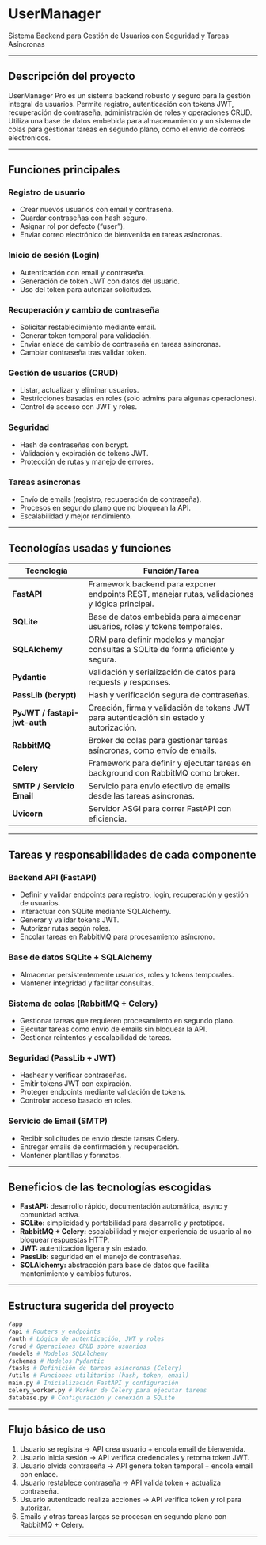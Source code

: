 # UserManager

Sistema Backend para Gestión de Usuarios con Seguridad y Tareas Asíncronas

---

## Descripción del proyecto

UserManager Pro es un sistema backend robusto y seguro para la gestión integral de usuarios. Permite registro, autenticación con tokens JWT, recuperación de contraseña, administración de roles y operaciones CRUD. Utiliza una base de datos embebida para almacenamiento y un sistema de colas para gestionar tareas en segundo plano, como el envío de correos electrónicos.

---

## Funciones principales

### Registro de usuario
- Crear nuevos usuarios con email y contraseña.
- Guardar contraseñas con hash seguro.
- Asignar rol por defecto (“user”).
- Enviar correo electrónico de bienvenida en tareas asíncronas.

### Inicio de sesión (Login)
- Autenticación con email y contraseña.
- Generación de token JWT con datos del usuario.
- Uso del token para autorizar solicitudes.

### Recuperación y cambio de contraseña
- Solicitar restablecimiento mediante email.
- Generar token temporal para validación.
- Enviar enlace de cambio de contraseña en tareas asíncronas.
- Cambiar contraseña tras validar token.

### Gestión de usuarios (CRUD)
- Listar, actualizar y eliminar usuarios.
- Restricciones basadas en roles (solo admins para algunas operaciones).
- Control de acceso con JWT y roles.

### Seguridad
- Hash de contraseñas con bcrypt.
- Validación y expiración de tokens JWT.
- Protección de rutas y manejo de errores.

### Tareas asíncronas
- Envío de emails (registro, recuperación de contraseña).
- Procesos en segundo plano que no bloquean la API.
- Escalabilidad y mejor rendimiento.

---

## Tecnologías usadas y funciones

| Tecnología         | Función/Tarea                                                                                      |
|--------------------|--------------------------------------------------------------------------------------------------|
| **FastAPI**        | Framework backend para exponer endpoints REST, manejar rutas, validaciones y lógica principal.   |
| **SQLite**         | Base de datos embebida para almacenar usuarios, roles y tokens temporales.                        |
| **SQLAlchemy**     | ORM para definir modelos y manejar consultas a SQLite de forma eficiente y segura.               |
| **Pydantic**       | Validación y serialización de datos para requests y responses.                                   |
| **PassLib (bcrypt)**| Hash y verificación segura de contraseñas.                                                      |
| **PyJWT / fastapi-jwt-auth** | Creación, firma y validación de tokens JWT para autenticación sin estado y autorización. |
| **RabbitMQ**       | Broker de colas para gestionar tareas asíncronas, como envío de emails.                          |
| **Celery**         | Framework para definir y ejecutar tareas en background con RabbitMQ como broker.                  |
| **SMTP / Servicio Email** | Servicio para envío efectivo de emails desde las tareas asíncronas.                         |
| **Uvicorn**        | Servidor ASGI para correr FastAPI con eficiencia.                                               |

---

## Tareas y responsabilidades de cada componente

### Backend API (FastAPI)
- Definir y validar endpoints para registro, login, recuperación y gestión de usuarios.
- Interactuar con SQLite mediante SQLAlchemy.
- Generar y validar tokens JWT.
- Autorizar rutas según roles.
- Encolar tareas en RabbitMQ para procesamiento asíncrono.

### Base de datos SQLite + SQLAlchemy
- Almacenar persistentemente usuarios, roles y tokens temporales.
- Mantener integridad y facilitar consultas.

### Sistema de colas (RabbitMQ + Celery)
- Gestionar tareas que requieren procesamiento en segundo plano.
- Ejecutar tareas como envío de emails sin bloquear la API.
- Gestionar reintentos y escalabilidad de tareas.

### Seguridad (PassLib + JWT)
- Hashear y verificar contraseñas.
- Emitir tokens JWT con expiración.
- Proteger endpoints mediante validación de tokens.
- Controlar acceso basado en roles.

### Servicio de Email (SMTP)
- Recibir solicitudes de envío desde tareas Celery.
- Entregar emails de confirmación y recuperación.
- Mantener plantillas y formatos.

---

## Beneficios de las tecnologías escogidas

- **FastAPI:** desarrollo rápido, documentación automática, async y comunidad activa.
- **SQLite:** simplicidad y portabilidad para desarrollo y prototipos.
- **RabbitMQ + Celery:** escalabilidad y mejor experiencia de usuario al no bloquear respuestas HTTP.
- **JWT:** autenticación ligera y sin estado.
- **PassLib:** seguridad en el manejo de contraseñas.
- **SQLAlchemy:** abstracción para base de datos que facilita mantenimiento y cambios futuros.

---

## Estructura sugerida del proyecto

```bash
/app
/api # Routers y endpoints
/auth # Lógica de autenticación, JWT y roles
/crud # Operaciones CRUD sobre usuarios
/models # Modelos SQLAlchemy
/schemas # Modelos Pydantic
/tasks # Definición de tareas asíncronas (Celery)
/utils # Funciones utilitarias (hash, token, email)
main.py # Inicialización FastAPI y configuración
celery_worker.py # Worker de Celery para ejecutar tareas
database.py # Configuración y conexión a SQLite
```

---

## Flujo básico de uso

1. Usuario se registra → API crea usuario + encola email de bienvenida.
2. Usuario inicia sesión → API verifica credenciales y retorna token JWT.
3. Usuario olvida contraseña → API genera token temporal + encola email con enlace.
4. Usuario restablece contraseña → API valida token + actualiza contraseña.
5. Usuario autenticado realiza acciones → API verifica token y rol para autorizar.
6. Emails y otras tareas largas se procesan en segundo plano con RabbitMQ + Celery.

---
